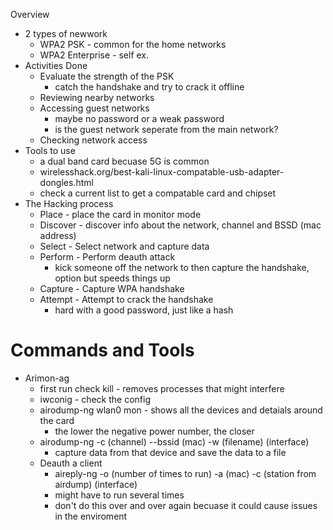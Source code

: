 Overview

* 2 types of newwork 
	* WPA2 PSK - common for the home networks 
	* WPA2 Enterprise - self ex. 
* Activities Done
	* Evaluate the strength of the PSK
		* catch the handshake and try to crack it offline
	* Reviewing nearby networks 
	* Accessing guest networks
		* maybe no password or a weak password 
		* is the guest network seperate from the main network? 
	* Checking network access 
* Tools to use
	* a dual band card becuase 5G is common 
	* wirelesshack.org/best-kali-linux-compatable-usb-adapter-dongles.html 
	* check a current list to get a compatable card and chipset 
* The Hacking process
	* Place - place the card in monitor mode
	* Discover - discover info about the network, channel and BSSD (mac address)
	* Select - Select network and capture data
	* Perform - Perform deauth attack
		* kick someone off the network to then capture the handshake, option but speeds things up
	* Capture - Capture WPA handshake 
	* Attempt - Attempt to crack the handshake
		* hard with a good password, just like a hash 
# Commands and Tools
* Arimon-ag 
	* first run check kill - removes processes that might interfere
	* iwconig - check the config 
	* airodump-ng wlan0 mon - shows all the devices and detaials around the card 
		* the lower the negative power number, the closer 
	* airodump-ng -c (channel) --bssid (mac) -w (filename) (interface)
		* capture data from that device and save the data to a file 
	* Deauth a client
		* aireply-ng -o (number of times to run) -a (mac) -c (station from airdump) (interface)
		* might have to run several times 
		* don't do this over and over again becuase it could cause issues in the enviroment